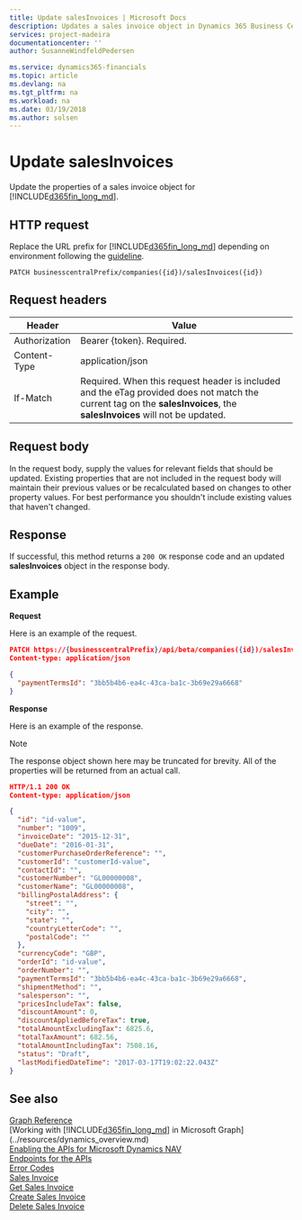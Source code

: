 ```yaml
---
title: Update salesInvoices | Microsoft Docs
description: Updates a sales invoice object in Dynamics 365 Business Central. 
services: project-madeira
documentationcenter: ''
author: SusanneWindfeldPedersen

ms.service: dynamics365-financials
ms.topic: article
ms.devlang: na
ms.tgt_pltfrm: na
ms.workload: na
ms.date: 03/19/2018
ms.author: solsen
---
```


# Update salesInvoices
Update the properties of a sales invoice object for [!INCLUDE[d365fin_long_md](../../includes/d365fin_long_md.md)].

## HTTP request
Replace the URL prefix for [!INCLUDE[d365fin_long_md](../../includes/d365fin_long_md.md)] depending on environment following the [guideline](../../v1.0/endpoints-apis-for-dynamics.md).

```
PATCH businesscentralPrefix/companies({id})/salesInvoices({id})
```

## Request headers

|Header        |Value                    |
|--------------|-------------------------|
|Authorization |Bearer {token}. Required.|
|Content-Type  |application/json         |
|If-Match      |Required. When this request header is included and the eTag provided does not match the current tag on the **salesInvoices**, the **salesInvoices** will not be updated. |

## Request body
In the request body, supply the values for relevant fields that should be updated. Existing properties that are not included in the request body will maintain their previous values or be recalculated based on changes to other property values. For best performance you shouldn't include existing values that haven't changed.

## Response
If successful, this method returns a ```200 OK``` response code and an updated **salesInvoices** object in the response body.

## Example

**Request**

Here is an example of the request.
```json
PATCH https://{businesscentralPrefix}/api/beta/companies({id})/salesInvoices({id})
Content-type: application/json

{
  "paymentTermsId": "3bb5b4b6-ea4c-43ca-ba1c-3b69e29a6668"
}
```

**Response**

Here is an example of the response. 

> [!NOTE]  
>   The response object shown here may be truncated for brevity. All of the properties will be returned from an actual call.

```json
HTTP/1.1 200 OK
Content-type: application/json

{
  "id": "id-value",
  "number": "1009",
  "invoiceDate": "2015-12-31",
  "dueDate": "2016-01-31",
  "customerPurchaseOrderReference": "",
  "customerId": "customerId-value",
  "contactId": "",
  "customerNumber": "GL00000008",
  "customerName": "GL00000008",
  "billingPostalAddress": {
    "street": "",
    "city": "",
    "state": "",
    "countryLetterCode": "",
    "postalCode": ""
  },
  "currencyCode": "GBP",
  "orderId": "id-value",
  "orderNumber": "",
  "paymentTermsId": "3bb5b4b6-ea4c-43ca-ba1c-3b69e29a6668",
  "shipmentMethod": "",
  "salesperson": "",
  "pricesIncludeTax": false,
  "discountAmount": 0,
  "discountAppliedBeforeTax": true,
  "totalAmountExcludingTax": 6825.6,
  "totalTaxAmount": 682.56,
  "totalAmountIncludingTax": 7508.16,
  "status": "Draft",
  "lastModifiedDateTime": "2017-03-17T19:02:22.043Z"
}
```

## See also
[Graph Reference](../api/dynamics_graph_reference.md)  
[Working with [!INCLUDE[d365fin_long_md](../../includes/d365fin_long_md.md)] in Microsoft Graph](../resources/dynamics_overview.md)  
[Enabling the APIs for Microsoft Dynamics NAV](../../enabling-apis-for-dynamics-nav.md)  
[Endpoints for the APIs](../../endpoints-apis-for-dynamics.md)  
[Error Codes](../dynamics_error_codes.md)  
[Sales Invoice](../resources/dynamics_salesinvoice.md)  
[Get Sales Invoice](../api/dynamics_salesinvoice_get.md)  
[Create Sales Invoice](../api/dynamics_create_salesinvoice.md)  
[Delete Sales Invoice](../api/dynamics_salesinvoice_delete.md)  